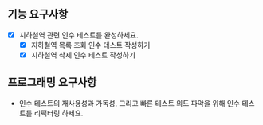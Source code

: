 ## 기능 요구사항
 - [X] 지하철역 관련 인수 테스트를 완성하세요.
   - [X] 지하철역 목록 조회 인수 테스트 작성하기
   - [X] 지하철역 삭제 인수 테스트 작성하기

## 프로그래밍 요구사항
 - 인수 테스트의 재사용성과 가독성, 그리고 빠른 테스트 의도 파악을 위해 인수 테스트를 리팩터링 하세요.
